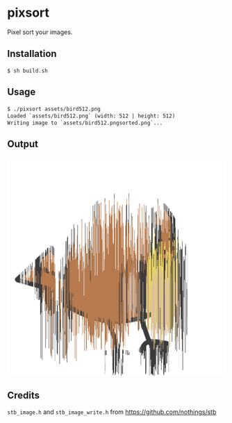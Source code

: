 # pixsort
Pixel sort your images.

## Installation
```console
$ sh build.sh
```

## Usage
```console
$ ./pixsort assets/bird512.png
Loaded `assets/bird512.png` (width: 512 | height: 512)
Writing image to `assets/bird512.pngsorted.png`...
```

## Output
![image](assets/bird512.pngsorted.png)

## Credits
`stb_image.h` and `stb_image_write.h` from https://github.com/nothings/stb

